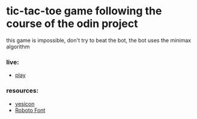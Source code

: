 # tic-tac-toe game following the course of the odin project

this game is impossible, don't try to beat the bot, the bot uses the minimax algorithm

### live:
- [play](https://fn-cafeina.github.io/XO/)

### resources:
- [yesicon](https://yesicon.app/?lang=es)
- [Roboto Font](https://fonts.google.com/specimen/Roboto+Mono?query=roboto)
